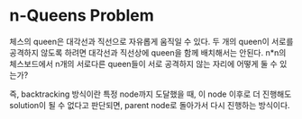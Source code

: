 # n-Queens Problem
체스의 queen은 대각선과 직선으로 자유롭게 움직일 수 있다. 두 개의 queen이 서로를 공격하지 않도록 하려면 대각선과 직선상에 queen을 함께 배치해서는 안된다. n*n의 체스보드에서 n개의 서로다른 queen들이 서로 공격하지 않는 자리에 어떻게 둘 수 있는가?

즉, backtracking 방식이란 특정 node까지 도달했을 때, 이 node 이후로 더 진행해도 solution이 될 수 없다고 판단되면, parent node로 돌아가서 다시 진행하는 방식이다.